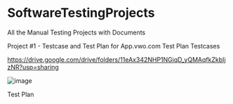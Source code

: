 # SoftwareTestingProjects
All the Manual Testing Projects with Documents


Project #1 - Testcase and Test Plan for App.vwo.com Test Plan Testcases

https://drive.google.com/drive/folders/11eAx342NHP1NGiqD_yQMAqfkZkbIjzNR?usp=sharing

![image](https://github.com/Bhargavaashwin/SoftwareTestingProjects/assets/175098397/548699df-8483-41ed-8c35-5a074236100d)

Test Plan
